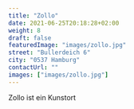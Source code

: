 ```yaml
---
title: "Zollo"
date: 2021-06-25T20:18:28+02:00
weight: 8
draft: false
featuredImage: "images/zollo.jpg"
street: "Bullerdeich 6"
city: "0537 Hamburg"
contactUrl: ""
images: ["images/zollo.jpg"]
---
```


Zollo ist ein Kunstort
